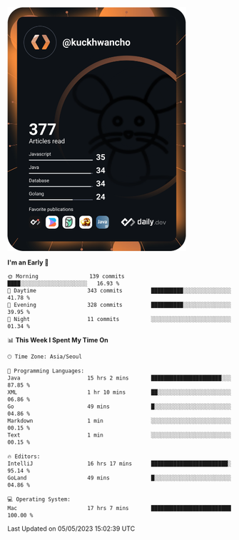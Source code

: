 <a href="https://app.daily.dev/kuckhwancho"><img src="https://github.com/kuckjwi0928/kuckjwi0928/blob/master/devcard.svg" width="400" alt="Kuckjwi Devcard"/></a>

<!--START_SECTION:waka-->
**I'm an Early 🐤** 

```text
🌞 Morning                139 commits         ████░░░░░░░░░░░░░░░░░░░░░   16.93 % 
🌆 Daytime                343 commits         ██████████░░░░░░░░░░░░░░░   41.78 % 
🌃 Evening                328 commits         ██████████░░░░░░░░░░░░░░░   39.95 % 
🌙 Night                  11 commits          ░░░░░░░░░░░░░░░░░░░░░░░░░   01.34 % 
```


📊 **This Week I Spent My Time On** 

```text
🕑︎ Time Zone: Asia/Seoul

💬 Programming Languages: 
Java                     15 hrs 2 mins       ██████████████████████░░░   87.85 % 
XML                      1 hr 10 mins        ██░░░░░░░░░░░░░░░░░░░░░░░   06.86 % 
Go                       49 mins             █░░░░░░░░░░░░░░░░░░░░░░░░   04.86 % 
Markdown                 1 min               ░░░░░░░░░░░░░░░░░░░░░░░░░   00.15 % 
Text                     1 min               ░░░░░░░░░░░░░░░░░░░░░░░░░   00.15 % 

🔥 Editors: 
IntelliJ                 16 hrs 17 mins      ████████████████████████░   95.14 % 
GoLand                   49 mins             █░░░░░░░░░░░░░░░░░░░░░░░░   04.86 % 

💻 Operating System: 
Mac                      17 hrs 7 mins       █████████████████████████   100.00 % 
```


 Last Updated on 05/05/2023 15:02:39 UTC
<!--END_SECTION:waka-->
